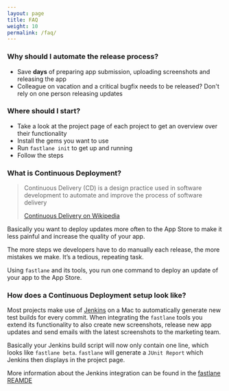 ```yaml
---
layout: page
title: FAQ
weight: 10
permalink: /faq/
---
```


### Why should I automate the release process?
- Save **days** of preparing app submission, uploading screenshots and releasing the app
- Colleague on vacation and a critical bugfix needs to be released? Don't rely on one person releasing updates

### Where should I start?
- Take a look at the project page of each project to get an overview over their functionality
- Install the gems you want to use
- Run ```fastlane init``` to get up and running
- Follow the steps

### What is Continuous Deployment?
> Continuous Delivery (CD) is a design practice used in software development to automate and improve the process of software delivery
> 
> [Continuous Delivery on Wikipedia](https://en.wikipedia.org/wiki/Continuous_delivery)

Basically you want to deploy updates more often to the App Store to make it less painful and increase the quality of your app.

The more steps we developers have to do manually each release, the more mistakes we make. It’s a tedious, repeating task.

Using ```fastlane``` and its tools, you run one command to deploy an update of your app to the App Store.

### How does a Continuous Deployment setup look like?
Most projects make use of [Jenkins](http://jenkins-ci.org/) on a Mac to automatically generate new test builds for every commit. 
When integrating the ```fastlane``` tools you extend its functionality to also create new screenshots, release new app updates and send emails with the latest screenshots to the marketing team.

Basically your Jenkins build script will now only contain one line, which looks like ```fastlane beta```. ```fastlane``` will generate a ```JUnit Report``` which Jenkins then displays in the project page.

More information about the Jenkins integration can be found in the [fastlane REAMDE](https://github.com/krausefx/fastlane#jenkins-integration)